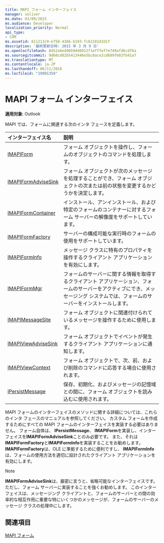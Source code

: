 ```yaml
---
title: MAPI フォーム インターフェイス
manager: soliver
ms.date: 03/09/2015
ms.audience: Developer
localization_priority: Normal
api_type:
- COM
ms.assetid: 611213c9-e758-4366-b193-fc62181d3d1f
description: '最終更新日時: 2015 年 3 月 9 日'
ms.openlocfilehash: 8452a6e49059dd0912f1efffef7e749afd6cdf6a
ms.sourcegitcommit: 9d60cd82b5413446e5bc8ace2cd689f683fb41a7
ms.translationtype: MT
ms.contentlocale: ja-JP
ms.lasthandoff: 06/11/2018
ms.locfileid: "19801358"
---
```

# <a name="mapi-form-interfaces"></a>MAPI フォーム インターフェイス

  
  
**適用対象**: Outlook 
  
MAPI では、フォームに関連する次のインタ フェースを定義します。
  
|**インターフェイス名**|**説明**|
|:-----|:-----|
|[IMAPIForm](imapiformiunknown.md) <br/> |フォーム オブジェクトを操作し、フォームのオブジェクトのコマンドを処理します。  <br/> |
|[IMAPIFormAdviseSink](imapiformadvisesinkiunknown.md) <br/> |フォーム オブジェクトが次のメッセージを処理することができ、フォーム オブジェクトの次または前の状態を変更するかどうかを決定します。  <br/> |
|[IMAPIFormContainer](imapiformcontaineriunknown.md) <br/> |インストール、アンインストール、および特定のフォームのコンテナーに対するフォーム サーバーの解像度をサポートしています。  <br/> |
|[IMAPIFormFactory](imapiformfactoryiunknown.md) <br/> |サーバーの構成可能な実行時のフォームの使用をサポートしています。  <br/> |
|[IMAPIFormInfo](imapiforminfoimapiprop.md) <br/> |メッセージ クラスに特有のプロパティを操作するクライアント アプリケーションを有効にします。  <br/> |
|[IMAPIFormMgr](imapiformmgriunknown.md) <br/> |フォームのサーバーに関する情報を取得するクライアント アプリケーション、フォームのサーバーをアクティブにでき、メッセージング システムでは、フォームのサーバーをインストールします。  <br/> |
|[IMAPIMessageSite](imapimessagesiteiunknown.md) <br/> |フォーム オブジェクトに関連付けられているメッセージを操作するために使用します。  <br/> |
|[IMAPIViewAdviseSink](imapiviewadvisesinkiunknown.md) <br/> |フォーム オブジェクトでイベントが発生するクライアント アプリケーションに通知します。  <br/> |
|[IMAPIViewContext](imapiviewcontextiunknown.md) <br/> |フォーム オブジェクトで、次、前、および削除のコマンドに応答する場合に使用されます。  <br/> |
|[IPersistMessage](ipersistmessageiunknown.md) <br/> |保存、初期化、およびメッセージの記憶域との間に、フォーム オブジェクトを読み込むに使用されます。  <br/> |
   
MAPI フォームのインターフェイスのメソッドに関する詳細については、これらのインタ フェースのマニュアルを参照してください。 カスタム フォームを作成するためにすべての MAPI フォームのインターフェイスを実装する必要はありません。 フォーム自体は、 **IPersistMessage**、 **IMAPIForm**を実装し、インターフェイスを**IMAPIFormAdviseSink**ことのみ必要です。 また、それは**IMAPIFormFactory**と**IMAPIFormInfo**を実装することをお勧めします。 **IMAPIFormFactory**は、OLE に準拠するために便利ですし、 **IMAPIFormInfo**は、フォームの使用方法を適切に設計されたクライアント アプリケーションを有効にします。 
  
> [!NOTE]
> **IMAPIFormAdviseSink**は、厳密に言うと、省略可能なインターフェイスです。 ただし、フォーム サーバーに実装することを強くお勧めします。 このインターフェイスは、メッセージング クライアントと、フォームのサーバーとの間の効率的な相互作用に重要な特にいくつかのメッセージが、フォームのサーバーのメッセージ クラスの処理中にします。 
  
## <a name="see-also"></a>関連項目



[MAPI フォーム](mapi-forms.md)

